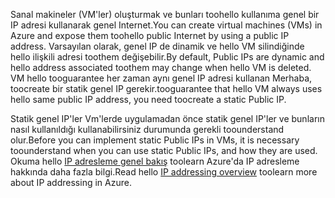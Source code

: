 <span data-ttu-id="b083b-101">Sanal makineler (VM'ler) oluşturmak ve bunları toohello kullanıma genel bir IP adresi kullanarak genel Internet.</span><span class="sxs-lookup"><span data-stu-id="b083b-101">You can create virtual machines (VMs) in Azure and expose them toohello public Internet by using a public IP address.</span></span> <span data-ttu-id="b083b-102">Varsayılan olarak, genel IP de dinamik ve hello VM silindiğinde hello ilişkili adresi toothem değişebilir.</span><span class="sxs-lookup"><span data-stu-id="b083b-102">By default, Public IPs are dynamic and hello address associated toothem may change when hello VM is deleted.</span></span> <span data-ttu-id="b083b-103">VM hello tooguarantee her zaman aynı genel IP adresi kullanan Merhaba, toocreate bir statik genel IP gerekir.</span><span class="sxs-lookup"><span data-stu-id="b083b-103">tooguarantee that hello VM always uses hello same public IP address, you need toocreate a static Public IP.</span></span> 

<span data-ttu-id="b083b-104">Statik genel IP'ler Vm'lerde uygulamadan önce statik genel IP'ler ve bunların nasıl kullanıldığı kullanabilirsiniz durumunda gerekli toounderstand olur.</span><span class="sxs-lookup"><span data-stu-id="b083b-104">Before you can implement static Public IPs in VMs, it is necessary toounderstand when you can use static Public IPs, and how they are used.</span></span> <span data-ttu-id="b083b-105">Okuma hello [IP adresleme genel bakış](../articles/virtual-network/virtual-network-ip-addresses-overview-arm.md) toolearn Azure'da IP adresleme hakkında daha fazla bilgi.</span><span class="sxs-lookup"><span data-stu-id="b083b-105">Read hello [IP addressing overview](../articles/virtual-network/virtual-network-ip-addresses-overview-arm.md) toolearn more about IP addressing in Azure.</span></span>

